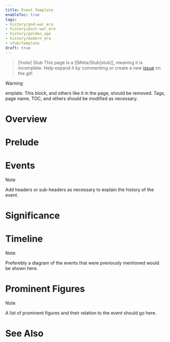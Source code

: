 ```yaml
---
title: Event Template
enableToc: true
tags:
- history/god-war_era
- history/post-war_era
- history/golden_age
- history/modern_era
- stub/template
draft: true
---
```


> [!note] Stub
> This page is a [[Meta/Stub|stub]], meaning it is incomplete. Help expand it by commenting or create a new [issue](https://github.com/RagtimeGal/quartz--encyclopedia-mysenvaria/issues/new/choose) on the git!


> [!warning]
[](Meta/Stubs.md)emplate. This block, and others like it in the page, should be removed. Tags, page name, TOC, and others should be modified as necessary.

# Overview

# Prelude

# Events 

> [!note]
> Add headers or sub-headers as necessary to explain the history of the event.
# Significance

# Timeline

> [!note]
> Preferebly a diagram of the events that were previously mentioned would be shown here.
# Prominent Figures

> [!note]
> A list of prominent figures and their relation to the event should go here.
# See Also
